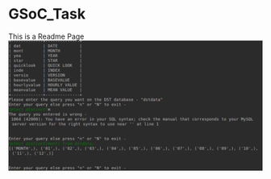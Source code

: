 # GSoC_Task
This is a Readme Page
![alt text](https://github.com/SectumPsempra/GSoC_Task/blob/master/results.png)

